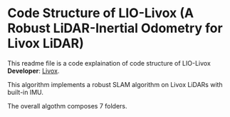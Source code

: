 # Code Structure of LIO-Livox (A Robust LiDAR-Inertial Odometry for Livox LiDAR)
This readme file is a code explaination of code structure of LIO-Livox **Developer**: [Livox](www.livoxtech.com). 

This algorithm implements a robust SLAM algorithm on Livox LiDARs with built-in IMU.

The overall algothm composes  7 folders.
